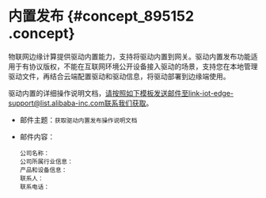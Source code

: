 # 内置发布 {#concept_895152 .concept}

物联网边缘计算提供驱动内置能力，支持将驱动内置到网关。驱动内置发布功能适用于有协议版权，不能在互联网环境公开设备接入驱动的场景，支持您在本地管理驱动文件，再结合云端配置驱动和驱动信息，将驱动部署到边缘端使用。

驱动内置的详细操作说明文档，请按照如下模板发送邮件至link-iot-edge-support@list.alibaba-inc.com联系我们获取。

-   邮件主题：`获取驱动内置发布操作说明文档`
-   邮件内容：

    ``` {#codeblock_w6e_bbs_ea9}
    公司名称：
    公司所属行业信息：
    产品和设备信息：
    联系人：
    联系电话：
    ```


